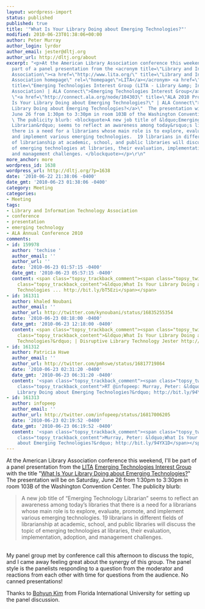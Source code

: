 ```yaml
---
layout: wordpress-import
status: published
published: true
title: '"What Is Your Library Doing about Emerging Technologies?"'
modified: 2010-06-23T01:38:06+00:00
author: Peter Murray
author_login: lyrdor
author_email: jester@dltj.org
author_url: http://dltj.org/about
excerpt: "<p>At the American Library Association conference this weekend, I'll be
  part of a panel presentation from the <acronym title=\"Library and Information Technology
  Association\"><a href=\"http://www.lita.org/\" title=\"Library and Information Technology
  Association homepage\" rel=\"homepage\">LITA</a></acronym> <a href=\"http://connect.ala.org/node/66489\"
  title=\"Emerging Technologies Interest Group (LITA - Library &amp; Information Technology
  Association) | ALA Connect\">Emerging Technologies Interest Group</a> with the title
  \"<a href=\"http://connect.ala.org/node/104303\" title=\"ALA 2010 Program: \"What
  Is Your Library Doing about Emerging Technologies?\" | ALA Connect\">What Is Your
  Library Doing about Emerging Technologies?</a>\"  The presentation will be on Saturday,
  June 26 from 1:30pm to 3:30pm in room 103B of the Washington Convention Center.
  \ The publicity blurb: <blockquote>A new job title of &ldquo;Emerging Technology
  Librarian&rdquo; seems to reflect an awareness among today&rsquo;s libraries that
  there is a need for a librarians whose main role is to explore, evaluate, promote,
  and implement various emerging technologies.  19 librarians in different fields
  of librarianship at academic, school, and public libraries will discuss the topic
  of emerging technologies at libraries, their evaluation, implementation, adoption,
  and management challenges. </blockquote></p>\r\n"
more_anchor: more
wordpress_id: 1638
wordpress_url: http://dltj.org/?p=1638
date: '2010-06-22 21:38:06 -0400'
date_gmt: '2010-06-23 01:38:06 -0400'
category: Meeting
categories:
- Meeting
tags:
- Library and Information Technology Association
- conference
- presentation
- emerging technology
- ALA Annual Conference 2010
comments:
- id: 159978
  author: 'techise '
  author_email: ''
  author_url: ''
  date: '2010-06-23 01:57:15 -0400'
  date_gmt: '2010-06-23 05:57:15 -0400'
  content: <span class="topsy_trackback_comment"><span class="topsy_twitter_username"><span
    class="topsy_trackback_content">&ldquo;What Is Your Library Doing about Emerging
    Technologies ... http://bit.ly/bT5Ezi</span></span>
- id: 161311
  author: khaled Noubani
  author_email: ''
  author_url: http://twitter.com/kynoubani/status/16835255354
  date: '2010-06-23 08:18:00 -0400'
  date_gmt: '2010-06-23 12:18:00 -0400'
  content: <span class="topsy_trackback_comment"><span class="topsy_twitter_username"><span
    class="topsy_trackback_content">&ldquo;What Is Your Library Doing about Emerging
    Technologies?&rdquo; | Disruptive Library Technology Jester http://shar.es/mEeqZ</span></span>
- id: 161312
  author: Patricia Hswe
  author_email: ''
  author_url: http://twitter.com/pmhswe/status/16817719864
  date: '2010-06-23 02:31:20 -0400'
  date_gmt: '2010-06-23 06:31:20 -0400'
  content: '<span class="topsy_trackback_comment"><span class="topsy_twitter_username"><span
    class="topsy_trackback_content">RT @infopeep: Murray, Peter: &ldquo;What Is Your
    Library Doing about Emerging Technologies?&rdquo; http://bit.ly/94YX1D</span></span>'
- id: 161313
  author: infopeep
  author_email: ''
  author_url: http://twitter.com/infopeep/status/16817006205
  date: '2010-06-23 02:19:52 -0400'
  date_gmt: '2010-06-23 06:19:52 -0400'
  content: '<span class="topsy_trackback_comment"><span class="topsy_twitter_username"><span
    class="topsy_trackback_content">Murray, Peter: &ldquo;What Is Your Library Doing
    about Emerging Technologies?&rdquo; http://bit.ly/94YX1D</span></span>'
---
```

<p>At the American Library Association conference this weekend, I'll be part of a panel presentation from the <acronym title="Library and Information Technology Association"><a href="http://www.lita.org/" title="Library and Information Technology Association homepage" rel="homepage">LITA</a></acronym> <a href="http://connect.ala.org/node/66489" title="Emerging Technologies Interest Group (LITA - Library &amp; Information Technology Association) | ALA Connect">Emerging Technologies Interest Group</a> with the title "<a href="http://connect.ala.org/node/104303" title="ALA 2010 Program: "What Is Your Library Doing about Emerging Technologies?" | ALA Connect">What Is Your Library Doing about Emerging Technologies?</a>"  The presentation will be on Saturday, June 26 from 1:30pm to 3:30pm in room 103B of the Washington Convention Center.  The publicity blurb:<br />
<blockquote>A new job title of &ldquo;Emerging Technology Librarian&rdquo; seems to reflect an awareness among today&rsquo;s libraries that there is a need for a librarians whose main role is to explore, evaluate, promote, and implement various emerging technologies.  19 librarians in different fields of librarianship at academic, school, and public libraries will discuss the topic of emerging technologies at libraries, their evaluation, implementation, adoption, and management challenges. </p></blockquote>
<p><a id="more"></a><a id="more-1638"></a><br />
My panel group met by conference call this afternoon to discuss the topic, and I came away feeling great about the synergy of this group.  The panel style is the panelists responding to a question from the moderator and reactions from each other with time for questions from the audience.  No canned presentations!</p>
<p>Thanks to <a href="http://connect.ala.org/user/68988" title="Bohyun Kim | ALA Connect">Bohyun Kim</a> from Florida International University for setting up the panel discussion.</p>
